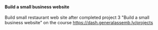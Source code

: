 #### Build a small business website
Build small restaurant web site after completed project 3 "Build a small business website" on the course https://dash.generalassemb.ly/projects
